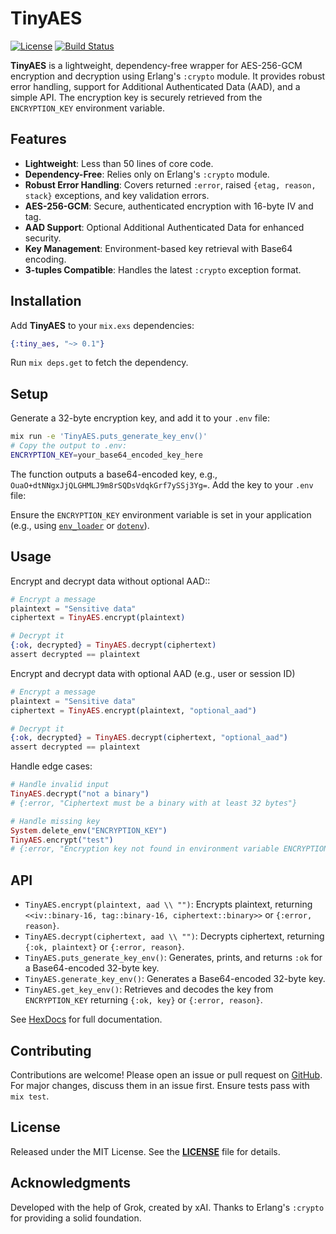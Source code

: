# TinyAES

[![License](https://img.shields.io/badge/License-MIT-blue.svg)](https://github.com/Eygem/tiny_aes/blob/main/LICENSE)
[![Build Status](https://github.com/Eygem/tiny_aes/actions/workflows/ci.yml/badge.svg)](https://github.com/Eygem/tiny_aes/actions)

**TinyAES** is a lightweight, dependency-free wrapper for AES-256-GCM encryption and decryption using Erlang's `:crypto` module. It provides robust error handling, support for Additional Authenticated Data (AAD), and a simple API. The encryption key is securely retrieved from the `ENCRYPTION_KEY` environment variable.

## Features
- **Lightweight**: Less than 50 lines of core code.
- **Dependency-Free**: Relies only on Erlang's `:crypto` module.
- **Robust Error Handling**: Covers returned `:error`, raised `{etag, reason, stack}` exceptions, and key validation errors.
- **AES-256-GCM**: Secure, authenticated encryption with 16-byte IV and tag.
- **AAD Support**: Optional Additional Authenticated Data for enhanced security.
- **Key Management**: Environment-based key retrieval with Base64 encoding.
- **3-tuples Compatible**: Handles the latest `:crypto` exception format.

## Installation

Add **TinyAES** to your `mix.exs` dependencies:
```elixir
{:tiny_aes, "~> 0.1"}
```
Run `mix deps.get` to fetch the dependency.

## Setup

Generate a 32-byte encryption key, and add it to your `.env` file:
```bash
mix run -e 'TinyAES.puts_generate_key_env()'
# Copy the output to .env:
ENCRYPTION_KEY=your_base64_encoded_key_here
```
The function outputs a base64-encoded key, e.g., `OuaO+dtNNgxJjQLGHMLJ9m8rSQDsVdqkGrf7ySSj3Yg=`. Add the key to your `.env` file:

Ensure the `ENCRYPTION_KEY` environment variable is set in your application (e.g., using [`env_loader`](https://github.com/Eygem/env_loader) or [`dotenv`](https://github.com/avdi/dotenv_elixir)).

## Usage

Encrypt and decrypt data without optional AAD::
```elixir
# Encrypt a message
plaintext = "Sensitive data"
ciphertext = TinyAES.encrypt(plaintext)

# Decrypt it
{:ok, decrypted} = TinyAES.decrypt(ciphertext)
assert decrypted == plaintext
```

Encrypt and decrypt data with optional AAD (e.g., user or session ID)
```elixir
# Encrypt a message
plaintext = "Sensitive data"
ciphertext = TinyAES.encrypt(plaintext, "optional_aad")

# Decrypt it
{:ok, decrypted} = TinyAES.decrypt(ciphertext, "optional_aad")
assert decrypted == plaintext
```

Handle edge cases:
```elixir
# Handle invalid input
TinyAES.decrypt("not a binary")
# {:error, "Ciphertext must be a binary with at least 32 bytes"}

# Handle missing key
System.delete_env("ENCRYPTION_KEY")
TinyAES.encrypt("test")
# {:error, "Encryption key not found in environment variable ENCRYPTION_KEY"}
```

## API

- `TinyAES.encrypt(plaintext, aad \\ "")`: Encrypts plaintext, returning `<<iv::binary-16, tag::binary-16, ciphertext::binary>>` or `{:error, reason}`.
- `TinyAES.decrypt(ciphertext, aad \\ "")`: Decrypts ciphertext, returning `{:ok, plaintext}` or `{:error, reason}`.
- `TinyAES.puts_generate_key_env()`: Generates, prints, and returns `:ok` for a Base64-encoded 32-byte key.
- `TinyAES.generate_key_env()`: Generates a Base64-encoded 32-byte key.
- `TinyAES.get_key_env()`: Retrieves and decodes the key from `ENCRYPTION_KEY` returning `{:ok, key}` or `{:error, reason}`.



See [HexDocs](https://hex.pm/packages/tiny_aes) for full documentation.


## Contributing

Contributions are welcome! Please open an issue or pull request on [GitHub](https://github.com/Eygem/tiny_aes). For major changes, discuss them in an issue first. Ensure tests pass with `mix test`.


## License

Released under the MIT License. See the **[LICENSE](https://github.com/Eygem/tiny_aes/blob/main/LICENSE)** file for details.


## Acknowledgments

Developed with the help of Grok, created by xAI. Thanks to Erlang's `:crypto` for providing a solid foundation.


